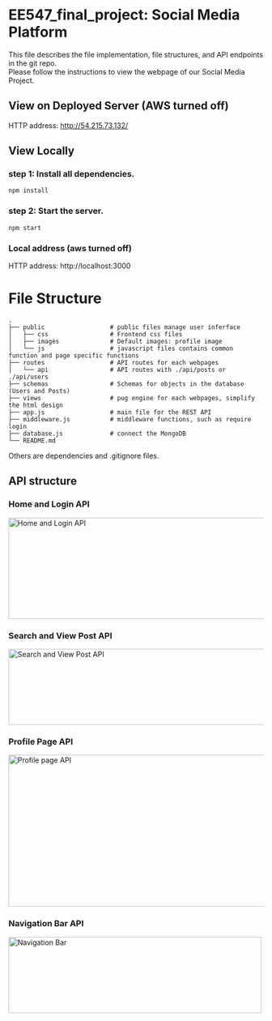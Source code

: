 # EE547_final_project: Social Media Platform
This file describes the file implementation, file structures, and API endpoints in the git repo.  
Please follow the instructions to view the webpage of our Social Media Project. 

## View on Deployed Server (AWS turned off)
HTTP address: http://54.215.73.132/


## View Locally
### step 1: Install all dependencies. 

```
npm install
```

### step 2: Start the server. 
```
npm start
```
### Local address (aws turned off)
HTTP address: http://localhost:3000

# File Structure
```
.
├── public                  # public files manage user inferface
│   ├── css                 # Frontend css files
│   ├── images              # Default images: profile image
│   └── js                  # javascript files contains common function and page specific functions
├── routes                  # API routes for each webpages
│   └── api                 # API routes with ./api/posts or ./api/users
├── schemas                 # Schemas for objects in the database (Users and Posts)
├── views                   # pug engine for each webpages, simplify the html design
├── app.js                  # main file for the REST API
├── middleware.js           # middleware functions, such as require login
├── database.js             # connect the MongoDB
└── README.md
```
Others are dependencies and .gitignore files. 

## API structure
### Home and Login API
<img src="https://user-images.githubusercontent.com/63425702/207232564-1a9cb1fe-ba4c-4965-b527-cd6bcce89fb1.jpg" alt="Home and Login API" width="600" height="200" >

### Search and View Post API
<img src="https://user-images.githubusercontent.com/63425702/207232775-671f6fa0-6f3b-4f32-aba8-dc52ccfab4e2.jpg" alt="Search and View Post API" width="600" height="150">

### Profile Page API
<img src="https://user-images.githubusercontent.com/63425702/207233590-e470d6ab-df7f-4637-ae82-3429ad9ee5f5.jpg" alt="Profile page API" width="600" height="300">

### Navigation Bar API
<img src="https://user-images.githubusercontent.com/63425702/207233662-6911a465-adcd-4bc5-9f67-886270db1078.jpg" alt="Navigation Bar" width="500" height="150">

